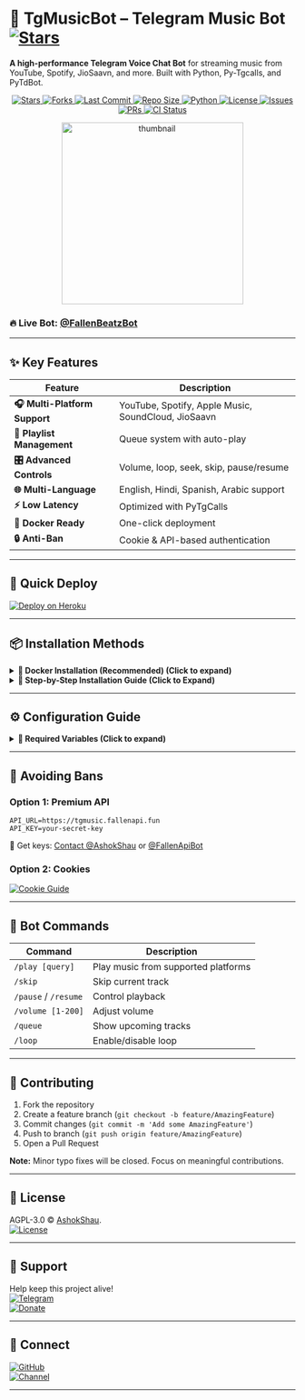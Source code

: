 # 🎵 TgMusicBot – Telegram Music Bot [![Stars](https://img.shields.io/github/stars/AshokShau/TgMusicBot?style=social)](https://github.com/AshokShau/TgMusicBot/stargazers)

**A high-performance Telegram Voice Chat Bot** for streaming music from YouTube, Spotify, JioSaavn, and more. Built with Python, Py-Tgcalls, and PyTdBot.

<p align="center">
  <!-- GitHub Stars -->
  <a href="https://github.com/AshokShau/TgMusicBot/stargazers">
    <img src="https://img.shields.io/github/stars/AshokShau/TgMusicBot?style=for-the-badge&color=black&logo=github" alt="Stars"/>
  </a>
  
  <!-- GitHub Forks -->
  <a href="https://github.com/AshokShau/TgMusicBot/network/members">
    <img src="https://img.shields.io/github/forks/AshokShau/TgMusicBot?style=for-the-badge&color=black&logo=github" alt="Forks"/>
  </a>

  <!-- Last Commit -->
  <a href="https://github.com/AshokShau/TgMusicBot/commits/AshokShau">
    <img src="https://img.shields.io/github/last-commit/AshokShau/TgMusicBot?style=for-the-badge&color=blue" alt="Last Commit"/>
  </a>

  <!-- Repo Size -->
  <a href="https://github.com/AshokShau/TgMusicBot">
    <img src="https://img.shields.io/github/repo-size/AshokShau/TgMusicBot?style=for-the-badge&color=success" alt="Repo Size"/>
  </a>

  <!-- Language -->
  <a href="https://www.python.org/">
    <img src="https://img.shields.io/badge/Written%20in-Python-orange?style=for-the-badge&logo=python" alt="Python"/>
  </a>

  <!-- License -->
  <a href="https://github.com/AshokShau/TgMusicBot/blob/master/LICENSE">
    <img src="https://img.shields.io/github/license/AshokShau/TgMusicBot?style=for-the-badge&color=blue" alt="License"/>
  </a>

  <!-- Open Issues -->
  <a href="https://github.com/AshokShau/TgMusicBot/issues">
    <img src="https://img.shields.io/github/issues/AshokShau/TgMusicBot?style=for-the-badge&color=red" alt="Issues"/>
  </a>

  <!-- Pull Requests -->
  <a href="https://github.com/AshokShau/TgMusicBot/pulls">
    <img src="https://img.shields.io/github/issues-pr/AshokShau/TgMusicBot?style=for-the-badge&color=purple" alt="PRs"/>
  </a>

  <!-- GitHub Workflow CI -->
  <a href="https://github.com/AshokShau/TgMusicBot/actions">
    <img src="https://img.shields.io/github/actions/workflow/status/AshokShau/TgMusicBot/code-fixer.yml?style=for-the-badge&label=CI&logo=github" alt="CI Status"/>
  </a>
</p>

<p align="center">
   <img src="https://raw.githubusercontent.com/AshokShau/TgMusicBot/master/.github/images/thumb.png" alt="thumbnail" width="320" height="320">
</p>

### 🔥 Live Bot: [@FallenBeatzBot](https://t.me/FallenBeatzBot)

---

## ✨ Key Features

| Feature | Description |
|---------|-------------|
| **🎧 Multi-Platform Support** | YouTube, Spotify, Apple Music, SoundCloud, JioSaavn |
| **📜 Playlist Management** | Queue system with auto-play |
| **🎛️ Advanced Controls** | Volume, loop, seek, skip, pause/resume |
| **🌐 Multi-Language** | English, Hindi, Spanish, Arabic support |
| **⚡ Low Latency** | Optimized with PyTgCalls |
| **🐳 Docker Ready** | One-click deployment |
| **🔒 Anti-Ban** | Cookie & API-based authentication |

---

## 🚀 Quick Deploy

[![Deploy on Heroku](https://img.shields.io/badge/Deploy%20on%20Heroku-430098?style=for-the-badge&logo=heroku)](https://heroku.com/deploy?template=https://github.com/AshokShau/TgMusicBot)

---

## 📦 Installation Methods


<details>

<summary><strong>📌 Docker Installation (Recommended) (Click to expand)</strong></summary>

### 🐳 Prerequisites
1. Install Docker:
   - [Linux](https://docs.docker.com/engine/install/)
   - [Windows/Mac](https://docs.docker.com/desktop/install/)

### 🚀 Quick Setup
1. Clone the repository:
   ```sh
   git clone https://github.com/AshokShau/TgMusicBot.git && cd TgMusicBot
   ```

### 🔧 Configuration
1. Prepare environment file:
   ```sh
   cp sample.env .env
   ```

2. Edit configuration (choose one method):
   - **Beginner-friendly (nano)**:
     ```sh
     nano .env
     ```
     - Edit values
     - Save: `Ctrl+O` → Enter → `Ctrl+X`

   - **Advanced (vim)**:
     ```sh
     vi .env
     ```
     - Press `i` to edit
     - Save: `Esc` → `:wq` → Enter

### 🏗️ Build & Run
1. Build Docker image:
   ```sh
   docker build -t tgmusicbot .
   ```

2. Run container (auto-restarts on crash/reboot):
   ```sh
   docker run -d --name tgmusicbot --env-file .env --restart unless-stopped tgmusicbot
   ```

### 🔍 Monitoring
1. Check logs:
   ```sh
   docker logs -f tgmusicbot
   ```
   (Exit with `Ctrl+C`)

### ⚙️ Management Commands
- **Stop container**:
  ```sh
  docker stop tgmusicbot
  ```

- **Start container**:
  ```sh
  docker start tgmusicbot
  ```

- **Update the bot**:
  ```sh
  docker stop tgmusicbot
  docker rm tgmusicbot
  git pull origin master
  docker build -t tgmusicbot .
  docker run -d --name tgmusicbot --env-file .env --restart unless-stopped tgmusicbot
  ```

</details>


<details>
<summary><strong>📌 Step-by-Step Installation Guide (Click to Expand)</strong></summary>

### 🛠️ System Preparation
1. **Update your system** (Recommended):
   ```sh
   sudo apt-get update && sudo apt-get upgrade -y
   ```

2. **Install essential tools**:
   ```sh
   sudo apt-get install git python3-pip ffmpeg tmux -y
   ```

### ⚡ Quick Setup
1. **Install UV package manager**:
   ```sh
   pip3 install uv
   ```

2. **Clone the repository**:
   ```sh
   git clone https://github.com/AshokShau/TgMusicBot.git && cd TgMusicBot
   ```

### 🐍 Python Environment
1. **Create virtual environment**:
   ```sh
   uv venv
   ```

2. **Activate environment**:
   - Linux/Mac: `source .venv/bin/activate`
   - Windows (PowerShell): `.\.venv\Scripts\activate`

3. **Install dependencies**:
   ```sh
   uv pip install -e .
   ```

### 🔐 Configuration
1. **Setup environment file**:
   ```sh
   cp sample.env .env
   ```

2. **Edit configuration** (Choose one method):
   - **For beginners** (nano editor):
     ```sh
     nano .env
     ```
     - Edit values
     - Save: `Ctrl+O` → Enter → `Ctrl+X`

   - **For advanced users** (vim):
     ```sh
     vi .env
     ```
     - Press `i` to edit
     - Save: `Esc` → `:wq` → Enter

### 🤖 Running the Bot
1. **Start in tmux session** (keeps running after logout):
   ```sh
   tmux new -s musicbot
   tgmusic
   ```

   **Tmux Cheatsheet**:
   - Detach: `Ctrl+B` then `D`
   - Reattach: `tmux attach -t musicbot`
   - Kill session: `tmux kill-session -t musicbot`

### 🔄 After Updates
To restart the bot:
```sh
tmux attach -t musicbot
# Kill with Ctrl+C
tgmusic
```

</details>

---

## ⚙️ Configuration Guide

<details>
<summary><b>🔑 Required Variables (Click to expand)</b></summary>

| Variable     | Description                         | How to Get                                                               |
|--------------|-------------------------------------|--------------------------------------------------------------------------|
| `API_ID`     | Telegram App ID                     | [my.telegram.org](https://my.telegram.org/apps)                          |
| `API_HASH`   | Telegram App Hash                   | [my.telegram.org](https://my.telegram.org/apps)                          |
| `TOKEN`      | Bot Token                           | [@BotFather](https://t.me/BotFather)                                     |
| `STRING1-10` | Pyrogram Sessions (Only 1 Required) | [@StringFatherBot](https://t.me/StringFatherBot)                         |
| `MONGO_URI`  | MongoDB Connection                  | [MongoDB Atlas](https://cloud.mongodb.com)                               |
| `OWNER_ID`   | User ID of the bot owner            | [@GuardxRobot](https://t.me/GuardxRobot) and type `/id`                  |
| `LOGGER_ID`  | Group ID of the bot logger          | Add [@GuardxRobot](https://t.me/GuardxRobot) to the group and type `/id` |

#### Optional Variables
| Variable           | Description                                                       | How to Get                                                                                                                                                              |
|--------------------|-------------------------------------------------------------------|-------------------------------------------------------------------------------------------------------------------------------------------------------------------------|
| `API_URL`          | API URL                                                           | Start [@FallenApiBot](https://t.me/FallenApiBot)                                                                                                                        |
| `API_KEY`          | API Key                                                           | Start [@FallenApiBot](https://t.me/FallenApiBot) and type `/apikey`                                                                                                     |
| `MIN_MEMBER_COUNT` | Minimum number of members required to use the bot                 | Default: 50                                                                                                                                                             |
| `PROXY`            | Proxy URL for the bot if you want to use it for yt-dlp (Optional) | Any online service                                                                                                                                                      |
| `COOKIES_URL`      | Cookies URL for the bot                                           | [![Cookie Guide](https://img.shields.io/badge/Guide-Read%20Here-blue?style=flat-square)](https://github.com/AshokShau/TgMusicBot/blob/master/TgMusic/cookies/README.md) |
| `DEFAULT_SERVICE`  | Default search platform (Options: youtube, spotify, jiosaavn)     | Default: youtube                                                                                                                                                        |
| `SUPPORT_GROUP`    | Telegram Group Link                                               | Default: https://t.me/GuardxSupport                                                                                                                                     |
| `SUPPORT_CHANNEL`  | Telegram Channel Link                                             | Default: https://t.me/FallenProjects                                                                                                                                    |
| `AUTO_LEAVE`       | Leave all chats for all userbot clients                           | Default: True                                                                                                                                                           |
| `DEVS`             | User ID of the bot owner                                          | [@GuardxRobot](https://t.me/GuardxRobot) and type `/id`: e.g. `5938660179, 5956803759`                                                                                  |

</details>

---

## 🍪 Avoiding Bans

### Option 1: Premium API
```env
API_URL=https://tgmusic.fallenapi.fun
API_KEY=your-secret-key
```
📌 Get keys: [Contact @AshokShau](https://t.me/AshokShau) or [@FallenApiBot](https://t.me/FallenApiBot)

### Option 2: Cookies
[![Cookie Guide](https://img.shields.io/badge/Guide-Read%20Here-blue?style=flat-square)](https://github.com/AshokShau/TgMusicBot/blob/master/TgMusic/cookies/README.md)

---

## 🤖 Bot Commands

| Command | Description |
|---------|-------------|
| `/play [query]` | Play music from supported platforms |
| `/skip` | Skip current track |
| `/pause` / `/resume` | Control playback |
| `/volume [1-200]` | Adjust volume |
| `/queue` | Show upcoming tracks |
| `/loop` | Enable/disable loop |

---

## 🤝 Contributing

1. Fork the repository
2. Create a feature branch (`git checkout -b feature/AmazingFeature`)
3. Commit changes (`git commit -m 'Add some AmazingFeature'`)
4. Push to branch (`git push origin feature/AmazingFeature`)
5. Open a Pull Request

**Note:** Minor typo fixes will be closed. Focus on meaningful contributions.

---

## 📜 License

AGPL-3.0 © [AshokShau](https://github.com/AshokShau).  
[![License](https://img.shields.io/github/license/AshokShau/TgMusicBot?color=blue)](LICENSE)

---

## 💖 Support

Help keep this project alive!  
[![Telegram](https://img.shields.io/badge/Chat-Support%20Group-blue?logo=telegram)](https://t.me/GuardxSupport)  
[![Donate](https://img.shields.io/badge/Donate-Crypto/PayPal-ff69b4)](https://t.me/AshokShau)

---

## 🔗 Connect

[![GitHub](https://img.shields.io/badge/Follow-GitHub-black?logo=github)](https://github.com/AshokShau)  
[![Channel](https://img.shields.io/badge/Updates-Channel-blue?logo=telegram)](https://t.me/FallenProjects)

---

